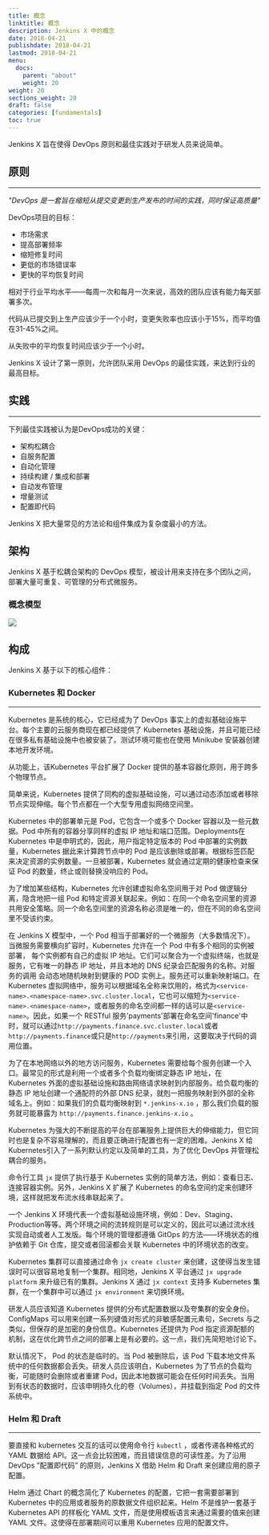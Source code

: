 ```yaml
---
title: 概念
linktitle: 概念
description: Jenkins X 中的概念
date: 2018-04-21
publishdate: 2018-04-21
lastmod: 2018-04-21
menu:
  docs:
    parent: "about"
    weight: 20
weight: 20
sections_weight: 20
draft: false
categories: [fundamentals]
toc: true
---
```


Jenkins X 旨在使得 DevOps 原则和最佳实践对于研发人员来说简单。

## 原则
---
*"DevOps 是一套旨在缩短从提交变更到生产发布的时间的实践，同时保证高质量"*

DevOps项目的目标：

* 市场需求
* 提高部署频率
* 缩短修复时间
* 更低的市场错误率
* 更快的平均恢复时间

相对于行业平均水平——每周一次和每月一次来说，高效的团队应该有能力每天部署多次。

代码从已提交到上生产应该少于一个小时，变更失败率也应该小于15%，而平均值在31-45%之间。

从失败中的平均恢复时间应该少于一个小时。

Jenkins X 设计了第一原则，允许团队采用 DevOps 的最佳实践，来达到行业的最高目标。

## 实践
---
下列最佳实践被认为是DevOps成功的关键：

* 架构松耦合
* 自服务配置
* 自动化管理
* 持续构建 / 集成和部署
* 自动发布管理
* 增量测试
* 配置即代码

Jenkins X 把大量常见的方法论和组件集成为复杂度最小的方法。

## 架构

Jenkins X 基于松耦合架构的 DevOps 模型，被设计用来支持在多个团队之间，部署大量可重复、可管理的分布式微服务。

### 概念模型

<img src="/images/model.png" class="img-thumbnail">

## 构成

Jenkins X 基于以下的核心组件：  
  
### Kubernetes 和 Docker
---
Kubernetes 是系统的核心，它已经成为了 DevOps 事实上的虚拟基础设施平台。每个主要的云服务商现在都已经提供了 Kubernetes 基础设施，并且可能已经在很多私有基础设施中也被安装了。测试环境可能也在使用 Minikube 安装器创建本地开发环境。

从功能上，该Kubernetes 平台扩展了 Docker 提供的基本容器化原则，用于跨多个物理节点。

简单来说，Kubernetes 提供了同构的虚拟基础设施，可以通过动态添加或者移除节点实现伸缩。每个节点都在一个大型专用虚拟网络空间里。

Kubernetes 中的部署单元是 Pod，它包含一个或多个 Docker 容器以及一些元数据。Pod 中所有的容器分享同样的虚拟 IP 地址和端口范围。Deployments在 Kubernetes 中是申明式的，因此，用户指定特定版本的 Pod 中部署的实例数量，Kubernetes 据此来计算跨节点中的 Pod 是应该删除或部署。根据标签匹配来决定资源的实例数量。一旦被部署，Kubernetes 就会通过定期的健康检查来保证 Pod 的数量，终止或则替换没响应的 Pod。

为了增加某些结构，Kubernetes 允许创建虚拟命名空间用于对 Pod 做逻辑分离，隐含地把一组 Pod 和特定资源关联起来。例如：在同一个命名空间里的资源共用安全策略。同一个命名空间里的资源名称必须是唯一的，但在不同的命名空间里不受该约束。

在 Jenkins X 模型中，一个 Pod 相当于部署好的一个微服务（大多数情况下）。当微服务需要横向扩容时，Kubernetes 允许在一个 Pod 中有多个相同的实例被部署，
每个实例都有自己的虚拟 IP 地址。它们可以聚合为一个虚拟终端，也就是服务，它有唯一的静态 IP 地址，并且本地的 DNS 纪录会匹配服务的名称。对服务的调用
会动态地随机映射到健康的 POD 实例上。服务还可以重新映射端口。在 Kubernetes 虚拟网络中，服务可以根据域名全称来饮用的，格式为`<service-name>.<namespace-name>.svc.cluster.local`，它也可以缩短为`<service-name>.<namespace-name>`，或者服务的命名空间都一样的话可以是`<service-name>`。因此，如果一个 RESTful 服务'payments'部署在命名空间'finance'中时，就可以通过`http://payments.finance.svc.cluster.local`或者`http://payments.finance`或只是`http://payments`来引用，这要取决于代码的调用位置。

为了在本地网络以外的地方访问服务，Kubernetes 需要给每个服务创建一个入口。最常见的形式是利用一个或者多个负载均衡绑定静态 IP 地址，在 Kubernetes 外面的虚拟基础设施和路由网络请求映射到内部服务。给负载均衡的静态 IP 地址创建一个通配符的外部 DNS 纪录，就剋一把服务映射到外部的全称域名上。例如：如果我们的负载均衡映射到 `*.jenkins-x.io` ，那么我们负载的服务就可能暴露为 `http://payments.finance.jenkins-x.io` 。

Kubernetes 为强大的不断提高的平台在部署服务上提供巨大的伸缩能力，但它同时也是复杂不容易理解的，而且要正确进行配置也有一定的困难。Jenkins X 给 Kubernetes引入了一系列默认约定以及简单的工具，为了优化 DevOps 并管理松耦合的服务。

命令行工具 `jx` 提供了执行基于 Kubernetes 实例的简单方法，例如：查看日志、连接容器实例。另外，Jenkins X 扩展了 Kubernetes 的命名空间约定来创建环境，这样就把发布流水线串联起来了。

一个 Jenkins X 环境代表一个虚拟基础设施环境，例如：Dev、Staging、Production等等。两个环境之间的流转规则是可以定义的，因此可以通过流水线实现自动或者人工发版。每个环境的管理都遵循 GitOps 的方法——环境状态的维护依赖于 Git 仓库，提交或者回滚都会关联 Kubernetes 中的环境状态的改变。

Kubernetes 集群可以直接通过命令 `jx create cluster` 来创建，这使得当发生错误时可以很容易地复制一个集群。相同地，Jenkins X 平台通过 `jx upgrade platform` 来升级已有的集群。Jenkins X 通过 `jx context` 支持多 Kubernetes 集群，在一个集群中可以通过 `jx environment` 来切换环境。

研发人员应该知道 Kubernetes 提供的分布式配置数据以及夸集群的安全身份。ConfigMaps 可以用来创建一系列键值对形式的非敏感配置元素句，Secrets 与之类似，但保存的是加密的身份信息。Kubernetes 还提供为 Pod 指定资源配额的机制，这在优化跨节点之间的部署上是有必要的。这一点，我们先简短地讨论下。

默认情况下， Pod 的状态是临时的。当 Pod 被删除后，该 Pod 下载本地文件系统中的任何数据都会丢失。研发人员应该明白，Kubernetes 为了节点的负载均衡，可能随时会删除或者重建 Pod，因此本地数据可能会在任何时间丢失。当用到有状态的数据时，应该申明持久化的卷（Volumes），并挂载到指定 Pod 的文件系统中。

### Helm 和 Draft
---
要直接和 kubernetes 交互的话可以使用命令行  `kubectl` ，或者传递各种格式的 YAML 数据给 API。这一点会比较困难，而且错误信息的可读性差。为了沿用 DevOps ”配置即代码” 的原则，Jenkins X 借助 Helm 和 Draft 来创建应用的原子配置。

Helm 通过 Chart 的概念简化了 Kubernetes 的配置，它把一套需要部署到 Kubernetes 中的应用或者服务的原数据文件组织起来。Helm 不是维护一套基于 Kubernetes API 的样板化 YAML 文件，而是使用模板语言来通过需要的值来创建 YAML 文件。这使得在部署期间可以重用 Kubernetes 应用的配置文件。


